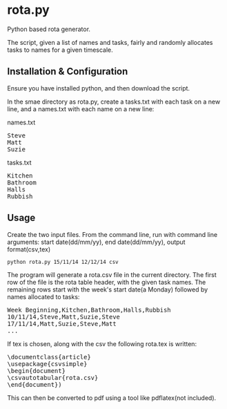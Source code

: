 rota.py
=======
Python based rota generator.

The script, given a list of names and tasks, fairly and randomly allocates tasks to names for a given timescale.

Installation & Configuration
----------------------------
Ensure you have installed python, and then download the script.

In the smae directory as rota.py, create a tasks.txt with each task on a new line, and a names.txt with each name on a new line:

names.txt
<pre>
Steve
Matt
Suzie
</pre>

tasks.txt
<pre>
Kitchen
Bathroom
Halls
Rubbish
</pre>

Usage
-----
Create the two input files. From the command line, run with command line arguments: start date(dd/mm/yy), end date(dd/mm/yy), output format(csv,tex)

`python rota.py 15/11/14 12/12/14 csv`

The program will generate a rota.csv file in the current directory. The first row of the file is the rota table header, with the given task names. The remaining rows start with the week's start date(a Monday) followed by names allocated to tasks:

<pre>
Week Beginning,Kitchen,Bathroom,Halls,Rubbish
10/11/14,Steve,Matt,Suzie,Steve
17/11/14,Matt,Suzie,Steve,Matt
...
</pre>

If tex is chosen, along with the csv the following rota.tex is written:

<pre>
\documentclass{article} 
\usepackage{csvsimple} 
\begin{document} 
\csvautotabular{rota.csv} 
\end{document})
</pre>

This can then be converted to pdf using a tool like pdflatex(not included).
